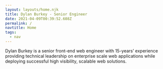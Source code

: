 ```yaml
---
layout: layouts/home.njk
title: Dylan Burkey - Senior Engineer
date: 2021-04-09T00:39:52.608Z
permalink: /
navtitle: Home
tags:
  - nav
---
```

Dylan Burkey is a senior front-end web engineer with 15-years’ experience providing technical leadership on enterprise scale web applications while deploying successful high visibility, scalable web solutions.